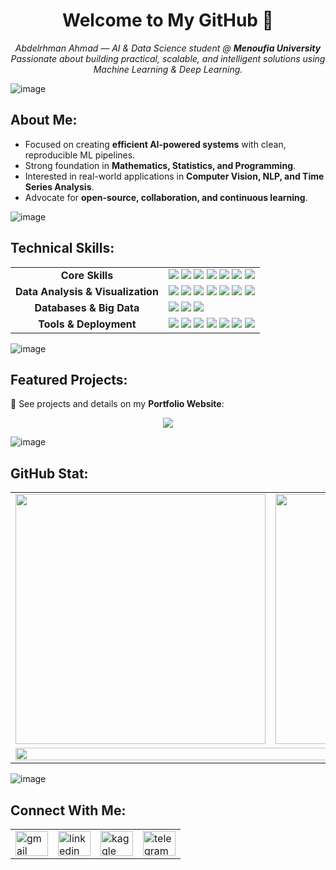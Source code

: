 <h1 align="center"><strong>Welcome to My GitHub 👋</strong></h1>

<p align="center">
  <em>
    Abdelrhman Ahmad — AI & Data Science student @ <strong>Menoufia University</strong> <br>
    Passionate about building practical, scalable, and intelligent solutions using Machine Learning & Deep Learning.
  </em>
</p>

![image](https://i.postimg.cc/hP6Kp36K/image.png)

## **About Me:**
- Focused on creating **efficient AI-powered systems** with clean, reproducible ML pipelines.  
- Strong foundation in **Mathematics, Statistics, and Programming**.  
- Interested in real-world applications in **Computer Vision, NLP, and Time Series Analysis**.  
- Advocate for **open-source, collaboration, and continuous learning**.  

![image](https://i.postimg.cc/hP6Kp36K/image.png)

## **Technical Skills:**

<table align="center">
  <tr>
    <td align="center"><b>Core Skills</b></td>
    <td>
      <img src="https://img.shields.io/badge/Python-3776AB?logo=python&logoColor=white" />
      <img src="https://img.shields.io/badge/Statistics-4E79A7?logo=plotly&logoColor=white" />
      <img src="https://img.shields.io/badge/Machine%20Learning-FF6F00?logo=scikitlearn&logoColor=white" />
      <img src="https://img.shields.io/badge/Deep%20Learning-EE4C2C?logo=pytorch&logoColor=white" />
      <img src="https://img.shields.io/badge/Computer%20Vision-5C3EE8?logo=opencv&logoColor=white" />
      <img src="https://img.shields.io/badge/NLP-008080?logo=spacy&logoColor=white" />
      <img src="https://img.shields.io/badge/Time%20Series-2CA02C?logo=plotly&logoColor=white" />
    </td>
  </tr>
  <tr>
    <td align="center"><b>Data Analysis & Visualization</b></td>
    <td>
      <img src="https://img.shields.io/badge/NumPy-013243?logo=numpy&logoColor=white" />
      <img src="https://img.shields.io/badge/Pandas-150458?logo=pandas&logoColor=white" />
      <img src="https://img.shields.io/badge/Matplotlib-11557C?logo=matplotlib&logoColor=white" />
      <img src="https://img.shields.io/badge/Seaborn-008080?logo=seaborn&logoColor=white" />
      <img src="https://img.shields.io/badge/Plotly-3F4F75?logo=plotly&logoColor=white" />
      <img src="https://img.shields.io/badge/Power%20BI-F2C811?logo=powerbi&logoColor=black" />
      <img src="https://img.shields.io/badge/Excel-217346?logo=microsoft-excel&logoColor=white" />
    </td>
  </tr>
  <tr>
    <td align="center"><b>Databases & Big Data</b></td>
    <td>
      <img src="https://img.shields.io/badge/MySQL-4479A1?logo=mysql&logoColor=white" />
      <img src="https://img.shields.io/badge/PostgreSQL-336791?logo=postgresql&logoColor=white" />
      <img src="https://img.shields.io/badge/Big%20Data-FF9900?logo=apache&logoColor=white" />
    </td>
  </tr>
  <tr>
    <td align="center"><b>Tools & Deployment</b></td>
    <td>
      <img src="https://img.shields.io/badge/Git-F05032?logo=git&logoColor=white" />
      <img src="https://img.shields.io/badge/GitHub-181717?logo=github&logoColor=white" />
      <img src="https://img.shields.io/badge/Linux-FCC624?logo=linux&logoColor=black" />
      <img src="https://img.shields.io/badge/Web%20Scraping-6A1B9A?logo=python&logoColor=white" />
      <img src="https://img.shields.io/badge/Streamlit-FF4B4B?logo=streamlit&logoColor=white" />
      <img src="https://img.shields.io/badge/FastAPI-009688?logo=fastapi&logoColor=white" />
      <img src="https://img.shields.io/badge/Docker-2496ED?logo=docker&logoColor=white" />
    </td>
  </tr>
</table>

![image](https://i.postimg.cc/hP6Kp36K/image.png)

## **Featured Projects:**
📌 See projects and details on my **Portfolio Website**:

<p align="center">
  <a href="https://abdelrhman941.github.io" target="_blank">
    <img src="https://img.shields.io/badge/Portfolio-000000?logo=About.me&logoColor=white&style=for-the-badge">
  </a>
</p>

![image](https://i.postimg.cc/hP6Kp36K/image.png)

## **GitHub Stat:**

<div align="center">
  <table>
    <tr>
      <td>
        <img src="https://github-readme-stats.vercel.app/api?username=Abdelrhman941&theme=dracula&include_all_commits=true&count_private=true" width="400px" />
      </td>
      <td>
        <img src="https://github-readme-streak-stats.herokuapp.com/?user=Abdelrhman941&theme=dracula" width="400px" />
      </td>
    </tr>
    <tr>
      <td colspan="2" align="center">
        <img src="https://github-readme-activity-graph.vercel.app/graph?username=Abdelrhman941&theme=dracula" width="100%"/>
      </td>
    </tr>
  </table>
</div>

![image](https://i.postimg.cc/hP6Kp36K/image.png)


## **Connect With Me:**

<table align="center">
  <tr>
    <td>
      <a href="mailto:abdalarhmanezzat@gmail.com" target="_blank">
        <img src="https://raw.githubusercontent.com/maurodesouza/profile-readme-generator/master/src/assets/icons/social/gmail/default.svg" 
             width="52" height="40" alt="gmail logo" style="border:none; outline:none;"/>
      </a>
    </td>
    <td>
      <a href="https://www.linkedin.com/in/abdelrhman-a-ezzat" target="_blank">
        <img src="https://raw.githubusercontent.com/maurodesouza/profile-readme-generator/master/src/assets/icons/social/linkedin/default.svg" 
             width="52" height="40" alt="linkedin logo" style="border:none; outline:none;"/>
      </a>
    </td>
    <td>
      <a href="https://www.kaggle.com/abdelrhmanahmedezzat" target="_blank">
        <img src="https://raw.githubusercontent.com/rahuldkjain/github-profile-readme-generator/master/src/images/icons/Social/kaggle.svg" 
             width="52" height="40" alt="kaggle logo" style="border:none; outline:none;"/>
      </a>
    </td>
    <td>
      <a href="https://t.me/Abdelr7man_3zzat" target="_blank">
        <img src="https://raw.githubusercontent.com/maurodesouza/profile-readme-generator/master/src/assets/icons/social/telegram/default.svg" 
             width="52" height="40" alt="telegram logo" style="border:none; outline:none;"/>
      </a>
    </td>
  </tr>
</table>
